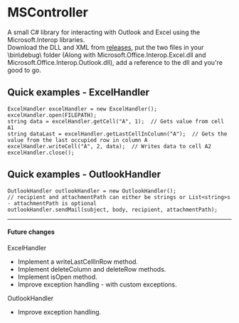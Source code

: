 # MSController
A small C# library for interacting with Outlook and Excel using the Microsoft.Interop libraries.  
Download the DLL and XML from [releases](https://github.com/DStewart1997/MSController/releases), put the two files in your \bin\debug\ folder (Along with Microsoft.Office.Interop.Excel.dll and Microsoft.Office.Interop.Outlook.dll), add a reference to the dll and you're good to go.


## Quick examples - ExcelHandler

    ExcelHandler excelHandler = new ExcelHandler();
    excelHandler.open(FILEPATH);
    string data = excelHandler.getCell("A", 1);  // Gets value from cell A1
    string dataLast = excelHandler.getLastCellInColumn("A");  // Gets the value from the last occupied row in column A
    excelHandler.writeCell("A", 2, data);  // Writes data to cell A2
    excelHandler.close();
    


## Quick examples - OutlookHandler

    OutlookHandler outlookHandler = new OutlookHandler();
    // recipient and attachmentPath can either be strings or List<string>s - attachmentPath is optional
    outlookHandler.sendMail(subject, body, recipient, attachmentPath);  
    
-------------------------------------------
    
#### Future changes
ExcelHandler
- Implement a writeLastCellInRow method.
- Implement deleteColumn and deleteRow methods.
- Implement isOpen method.
- Improve exception handling - with custom exceptions.

OutlookHandler
- Improve exception handling.
